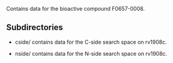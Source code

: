 Contains data for the bioactive compound F0657-0008.

## Subdirectories

- cside/ contains data for the C-side search space on rv1908c.

- nside/ contains data for the N-side search space on rv1908c.

